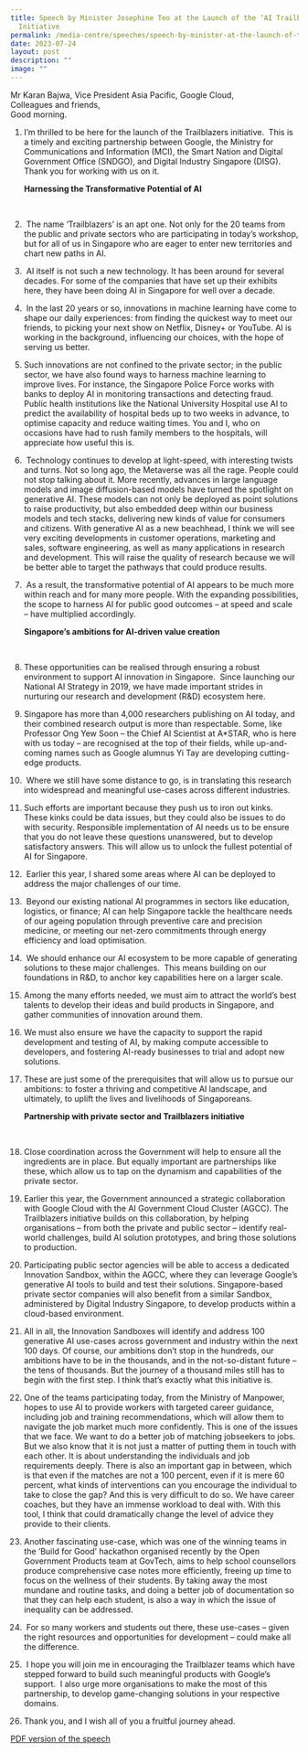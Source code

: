 ```yaml
---
title: Speech by Minister Josephine Teo at the Launch of the ‘AI Trailblazers’
  Initiative
permalink: /media-centre/speeches/speech-by-minister-at-the-launch-of-the-ai-trailblazers-initiative/
date: 2023-07-24
layout: post
description: ""
image: ""
---
```

Mr Karan Bajwa, Vice President Asia Pacific, Google Cloud,&nbsp;  
Colleagues and friends,&nbsp;  
Good morning.&nbsp;  
  
1. I’m thrilled to be here for the launch of the Trailblazers initiative.&nbsp; This is a timely and exciting partnership between Google, the Ministry for Communications and Information (MCI), the Smart Nation and Digital Government Office (SNDGO), and Digital Industry Singapore (DISG). Thank you for working with us on it.  
  
    **Harnessing the Transformative Potential of AI**&nbsp;  
<br>

2. &nbsp;The name ‘Trailblazers’ is an apt one. Not only for the 20 teams from the public and private sectors who are participating in today’s workshop, but for all of us in Singapore who are eager to enter new territories and chart new paths in AI.  
  
3. &nbsp;AI itself is not such a new technology. It has been around for several decades. For some of the companies that have set up their exhibits here, they have been doing AI in Singapore for well over a decade.  
  
4. &nbsp;In the last 20 years or so, innovations in machine learning have come to shape our daily experiences: from finding the quickest way to meet our friends, to picking your next show on Netflix, Disney+ or YouTube. AI is working in the background, influencing our choices, with the hope of serving us better.&nbsp;  
  
5. Such innovations are not confined to the private sector; in the public sector, we have also found ways to harness machine learning to improve lives. For instance, the Singapore Police Force works with banks to deploy AI in monitoring transactions and detecting fraud. Public health institutions like the National University Hospital use AI to predict the availability of hospital beds up to two weeks in advance, to optimise capacity and reduce waiting times. You and I, who on occasions have had to rush family members to the hospitals, will appreciate how useful this is.  
  
6. &nbsp;Technology continues to develop at light-speed, with interesting twists and turns. Not so long ago, the Metaverse was all the rage. People could not stop talking about it. More recently, advances in large language models and image diffusion-based models have turned the spotlight on generative AI. These models can not only be deployed as point solutions to raise productivity, but also embedded deep within our business models and tech stacks, delivering new kinds of value for consumers and citizens. With generative AI as a new beachhead, I think we will see very exciting developments in customer operations, marketing and sales, software engineering, as well as many applications in research and development. This will raise the quality of research because we will be better able to target the pathways that could produce results.&nbsp;  
  
7. &nbsp;As a result, the transformative potential of AI appears to be much more within reach and for many more people. With the expanding possibilities, the scope to harness AI for public good outcomes – at speed and scale – have multiplied accordingly.&nbsp;  
  
    **Singapore’s ambitions for AI-driven value creation**
<br>

8. These opportunities can be realised through ensuring a robust environment to support AI innovation in Singapore.&nbsp; Since launching our National AI Strategy in 2019, we have made important strides in nurturing our research and development (R&amp;D) ecosystem here.  
  
9. Singapore has more than 4,000 researchers publishing on AI today, and their combined research output is more than respectable. Some, like Professor Ong Yew Soon – the Chief AI Scientist at A\*STAR, who is here with us today – are recognised at the top of their fields, while up-and-coming names such as Google alumnus Yi Tay are developing cutting-edge products.&nbsp; &nbsp;  
  
10. &nbsp;Where we still have some distance to go, is in translating this research into widespread and meaningful use-cases across different industries.&nbsp;  
  
11. Such efforts are important because they push us to iron out kinks. These kinks could be data issues, but they could also be issues to do with security. Responsible implementation of AI needs us to be ensure that you do not leave these questions unanswered, but to develop satisfactory answers. This will allow us to unlock the fullest potential of AI for Singapore.&nbsp;  
  
12. &nbsp;Earlier this year, I shared some areas where AI can be deployed to address the major challenges of our time.&nbsp;  
  
13. &nbsp;Beyond our existing national AI programmes in sectors like education, logistics, or finance; AI can help Singapore tackle the healthcare needs of our ageing population through preventive care and precision medicine, or meeting our net-zero commitments through energy efficiency and load optimisation.&nbsp;  
  
14. &nbsp;We should enhance our AI ecosystem to be more capable of generating solutions to these major challenges.&nbsp; This means building on our foundations in R&amp;D, to anchor key capabilities here on a larger scale.&nbsp;&nbsp;  
  
15. Among the many efforts needed, we must aim to attract the world’s best talents to develop their ideas and build products in Singapore, and gather communities of innovation around them.&nbsp;&nbsp;  
  
16. We must also ensure we have the capacity to support the rapid development and testing of AI, by making compute accessible to developers, and fostering AI-ready businesses to trial and adopt new solutions.&nbsp;&nbsp;  
  
17. These are just some of the prerequisites that will allow us to pursue our ambitions: to foster a thriving and competitive AI landscape, and ultimately, to uplift the lives and livelihoods of Singaporeans.&nbsp;&nbsp;  
  
    **Partnership with private sector and Trailblazers initiative**  
<br>

18. Close coordination across the Government will help to ensure all the ingredients are in place. But equally important are partnerships like these, which allow us to tap on the dynamism and capabilities of the private sector.&nbsp;  
  
19. Earlier this year, the Government announced a strategic collaboration with Google Cloud with the AI Government Cloud Cluster (AGCC). The Trailblazers initiative builds on this collaboration, by helping organisations – from both the private and public sector – identify real-world challenges, build AI solution prototypes, and bring those solutions to production.  
  
20. Participating public sector agencies will be able to access a dedicated Innovation Sandbox, within the AGCC, where they can leverage Google’s generative AI tools to build and test their solutions. Singapore-based private sector companies will also benefit from a similar Sandbox, administered by Digital Industry Singapore, to develop products within a cloud-based environment.&nbsp;  
  
21. All in all, the Innovation Sandboxes will identify and address 100 generative AI use-cases across government and industry within the next 100 days. Of course, our ambitions don’t stop in the hundreds, our ambitions have to be in the thousands, and in the not-so-distant future – the tens of thousands. But the journey of a thousand miles still has to begin with the first step. I think that’s exactly what this initiative is.  
  
22. One of the teams participating today, from the Ministry of Manpower, hopes to use AI to provide workers with targeted career guidance, including job and training recommendations, which will allow them to navigate the job market much more confidently. This is one of the issues that we face. We want to do a better job of matching jobseekers to jobs. But we also know that it is not just a matter of putting them in touch with each other. It is about understanding the individuals and job requirements deeply. There is also an important gap in between, which is that even if the matches are not a 100 percent, even if it is mere 60 percent, what kinds of interventions can you encourage the individual to take to close the gap? And this is very difficult to do so. We have career coaches, but they have an immense workload to deal with. With this tool, I think that could dramatically change the level of advice they provide to their clients.  
  
23. Another fascinating use-case, which was one of the winning teams in the ‘Build for Good’ hackathon organised recently by the Open Government Products team at GovTech, aims to help school counsellors produce comprehensive case notes more efficiently, freeing up time to focus on the wellness of their students. By taking away the most mundane and routine tasks, and doing a better job of documentation so that they can help each student, is also a way in which the issue of inequality can be addressed.&nbsp;  
  
24. &nbsp;For so many workers and students out there, these use-cases – given the right resources and opportunities for development – could make all the difference.&nbsp;  
  
25. &nbsp;I hope you will join me in encouraging the Trailblazer teams which have stepped forward to build such meaningful products with Google’s support.&nbsp; I also urge more organisations to make the most of this partnership, to develop game-changing solutions in your respective domains.&nbsp;  
  
26. Thank you, and I wish all of you a fruitful journey ahead.

[PDF version of the speech](/files/Speeches%202023/speech%20by%20min%20for%20launch%20of%20trailblazers%20at%20google%20on%2024%20jul%202023.pdf)